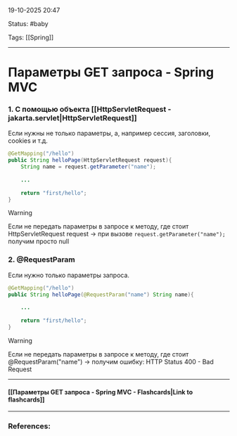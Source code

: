 
19-10-2025 20:47

Status: #baby 

Tags: [[Spring]] 

---
# Параметры GET запроса - Spring MVC


### 1. С помощью объекта [[HttpServletRequest - jakarta.servlet|HttpServletRequest]]

Если нужны не только параметры, а, например сессия, заголовки, cookies и т.д.

```java
@GetMapping("/hello")
public String helloPage(HttpServletRequest request){
	String name = request.getParameter("name");
	
	...
	
	return "first/hello";
}
```

> [!warning]
> Если не передать параметры в запросе к методу, где стоит HttpServletRequest request -> при вызове `request.getParameter("name");` получим просто null
>  


### 2. @RequestParam

Если нужно только параметры запроса.

```java
@GetMapping("/hello")
public String helloPage(@RequestParam("name") String name){
		
	...
	
	return "first/hello";
}
```

> [!warning]
> Если не передать параметры в запросе к методу, где стоит @RequestParam("name") -> получим ошибку:
>  HTTP Status 400 - Bad Request
>  


----
#### [[Параметры GET запроса - Spring MVC - Flashcards|Link to flashcards]]



---
### References:


